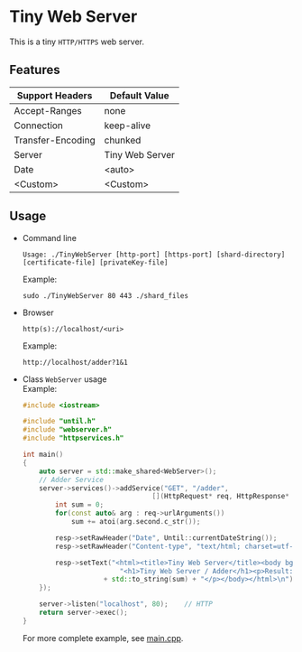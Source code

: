 # Tiny Web Server

This is a tiny `HTTP/HTTPS` web server.

## Features

| Support Headers  | Default Value |
| ---------------- | ------------- |
| Accept-Ranges | none |
| Connection | keep-alive |
| Transfer-Encoding | chunked |
| Server | Tiny Web Server |
| Date | \<auto> |
| \<Custom> | \<Custom> |

## Usage

* Command line
    ```
    Usage: ./TinyWebServer [http-port] [https-port] [shard-directory] [certificate-file] [privateKey-file]
    ```

    Example:

    ```shell
    sudo ./TinyWebServer 80 443 ./shard_files
    ```

* Browser
    ```
    http(s)://localhost/<uri>
    ```

    Example:

    ```
    http://localhost/adder?1&1
    ```

* Class `WebServer` usage  
    Example:

    ```cpp
    #include <iostream>

    #include "until.h"
    #include "webserver.h"
    #include "httpservices.h"

    int main()
    {
        auto server = std::make_shared<WebServer>();
        // Adder Service
        server->services()->addService("GET", "/adder",
                                    [](HttpRequest* req, HttpResponse* resp) {
            int sum = 0;
            for(const auto& arg : req->urlArguments())
                sum += atoi(arg.second.c_str());

            resp->setRawHeader("Date", Until::currentDateString());
            resp->setRawHeader("Content-type", "text/html; charset=utf-8");

            resp->setText("<html><title>Tiny Web Server</title><body bgcolor\"#fffff\">"
                            "<h1>Tiny Web Server / Adder</h1><p>Result: "
                        + std::to_string(sum) + "</p></body></html>\n");
        });

        server->listen("localhost", 80);    // HTTP
        return server->exec();
    }
    ```

    For more complete example, see [main.cpp](./src/main.cpp).

